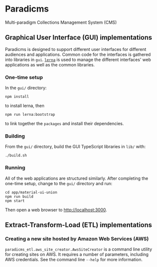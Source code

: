# Paradicms
Multi-paradigm Collections Management System (CMS)

## Graphical User Interface (GUI) implementations

Paradicms is designed to support different user interfaces for different audiences and applications. Common code for the interfaces is gathered into libraries in `gui`. [`lerna`](https://github.com/lerna/lerna) is used to manage the different interfaces' web applications as well as the common libraries.

### One-time setup

In the `gui/` directory:

    npm install
    
to install lerna, then

    npm run lerna:bootstrap
    
to link together the `packages` and install their dependencies.

### Building

From the `gui/` directory, build the GUI TypeScript libraries in `lib/` with:

    ./build.sh
   
### Running

All of the web applications are structured similarly. After completing the one-time setup, change to the `gui/` directory and run:

    cd app/material-ui-union
    npm run build
    npm start

Then open a web browser to [http://localhost:3000](http://localhost:3000).

## Extract-Transform-Load (ETL) implementations

### Creating a new site hosted by Amazon Web Services (AWS)

`paradicms_etl.aws_site_creator.AwsSiteCreator` is a command line utility for creating sites on AWS. It requires a number of parameters, including AWS credentials. See the command line `--help` for more information.
